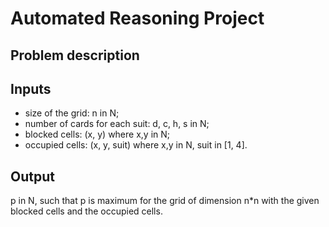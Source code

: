 # Automated Reasoning Project

## Problem description

## Inputs

- size of the grid: n in N;
- number of cards for each suit: d, c, h, s in N;
- blocked cells: (x, y) where x,y in N;
- occupied cells: (x, y, suit) where x,y in N, suit in [1, 4].

## Output

p in N, such that p is maximum for the grid of dimension n*n with the given blocked cells and the occupied cells.
